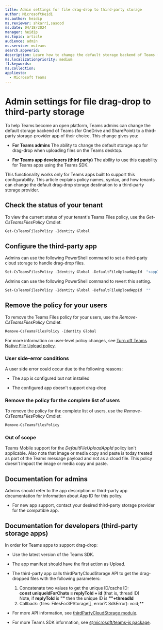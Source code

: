```yaml
---
title: Admin settings for file drag-drop to third-party storage 
author: MicrosoftHeidi
ms.author: heidip
ms.reviewer: shkarri,sasood
ms.date: 04/18/2024
manager: heidip
ms.topic: article
audience: admin
ms.service: msteams
search.appverid: 
description: Learn how to change the default storage backend of Teams (for OneDrive and SharePoint).
ms.localizationpriority: medium
f1.keywords: 
ms.collection:
appliesto: 
  - Microsoft Teams
---
```


# Admin settings for file drag-drop to third-party storage

To help Teams become an open platform, Teams admins can change the default storage backend of Teams (for OneDrive and SharePoint) to a third-party storage-provider app of their choice. This change gives you:

- **For Teams admins** The ability to change the default storage app for drag-drop when uploading files on the Teams desktop.

- **For Teams app developers (third party)** The ability to use this capability for Teams apps using the Teams SDK.

This functionality works only for Teams apps built to support this configurability. This article explains policy names, syntax, and how tenants can change the default drag-drop storage destination to a third-party storage provider.

## Check the status of your tenant
To view the current status of your tenant's Teams Files policy, use the *Get-CsTeamsFilesPolicy* Cmdlet:

```powershell
Get-CsTeamsFilesPolicy -Identity Global
```

## Configure the third-party app
Admins can use the following PowerShell command to set a third-party cloud storage to handle drag-drop files.

```powershell
Set-CsTeamsFilesPolicy -Identity Global -DefaultFileUploadAppId  "<appId>"
```

Admins can use the following PowerShell command to revert this setting.

```powershell
Set-CsTeamsFilesPolicy -Identity Global -DefaultFileUploadAppId  ""
```

## Remove the policy for your users
 To remove the Teams Files policy for your users, use the *Remove-CsTeamsFilesPolicy* Cmdlet:

```powershell
Remove-CsTeamsFilesPolicy -Identity Global
```

For more information on user-level policy changes, see [Turn off Teams Native File Upload policy](/microsoftteams/turn-off-teams-native-file-upload-policy).

### User side-error conditions
A user side error could occur due to the following reasons:
- The app is configured but not installed

- The configured app doesn't support drag-drop

### Remove the policy for the complete list of users
To remove the policy for the complete list of users, use the *Remove-CsTeamsFilesPolicy* Cmdlet:

```powershell
Remove-CsTeamsFilesPolicy
```

### Out of scope
Teams Mobile support for the *DefaultFileUploadAppId* policy isn't applicable. Also note that image or media copy and paste is today treated as part of the Teams message payload and not as a cloud file. This policy doesn't impact the image or media copy and paste.

## Documentation for admins
Admins should refer to the app description or third-party app documentation for information about App ID for this policy.

- For new app support, contact your desired third-party storage provider for the compatible app.

## Documentation for developers (third-party storage apps)
In order for Teams apps to support drag-drop:
- Use the latest version of the Teams SDK.
- The app manifest should have the first action as Upload.
- The third-party app calls thirdPartyCloudStorage API to get the drag-dropped files with the following parameters:
  1. Concatenate two values to get the unique ID/cache ID:<br>**const uniqueIdForChats = replyToId + id** (that is, thread ID)<br>Note, if **replyToId** is **""** then the unique ID is **""+threadId**
  2. Callback: (files: FilesFor3PStorage[], error?: SdkError): void;**

- For more API information, see [thirdPartyCloudStorage module](/javascript/api/@microsoft/teams-js/thirdpartycloudstorage).
- For more Teams SDK information, see [@microsoft/teams-js package](/javascript/api/@microsoft/teams-js).
